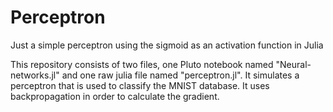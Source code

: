 # Perceptron
Just a simple perceptron using the sigmoid as an activation function in Julia

This repository consists of two files, one Pluto notebook named "Neural-networks.jl" and one raw julia file named "perceptron.jl".
It simulates a perceptron that is used to classify the MNIST database.
It uses backpropagation in order to calculate the gradient.
